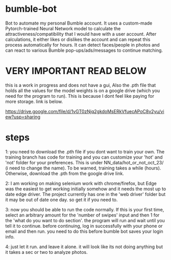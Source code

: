 # bumble-bot

Bot to automate my personal Bumble account. It uses a custom-made Pytorch-trained Neural Network model to calculate the attractiveness/compatibility that I would have with a user account. After calculations, it either likes or dislikes the account and can repeat this process automatically for hours. It can detect faces/people in photos and can react to various Bumble pop-ups/ads/messages to continue matching.

# VERY IMPORTANT READ BELOW

this is a work in progress and does not have a gui, Also the .pth file that holds all the values for the model weights is on a google drive (which you need for the program to run). This is because I dont feel like paying for more storage. link is below.

https://drive.google.com/file/d/1vGT0zNjq2gkdoMsERkVfuecAPoC8v2yu/view?usp=sharing

# steps
1: you need to download the .pth file if you dont want to train your own. The training branch has code for training and you can customize your 'hot' and 'not' folder for your preferences. This is under NN_data/hot_or_not_oct_23/ (i need to change the name). To be warned, training takes a while (hours). Otherwise, download the .pth from the google drive link.

2: I am working on making selenium work with chrome/firefox, but Edge was the easiest to get working initially somehow and it needs the most up to date edge driver. The project currently has one in the 'web driver' folder but it may be out of date one day. so get it if you need to.

3: now you should be able to run the code normally. If this is your first time, select an arbitrary amount for the 'number of swipes' input and then 1 for the 'what do you want to do section'. the program will run and wait until you tell it to continue. before continuing, log in successfully with your phone or email and then run. you need to do this before bumble bot saves your login info. 

4: just let it run. and leave it alone. it will look like its not doing anything but it takes a sec or two to analyze photos.


